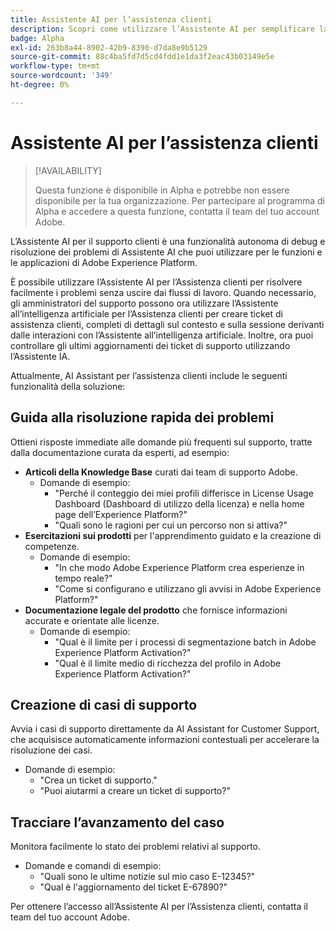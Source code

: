 ```yaml
---
title: Assistente AI per l’assistenza clienti
description: Scopri come utilizzare l’Assistente AI per semplificare la risoluzione dei problemi e il processo di archiviazione dei ticket di assistenza clienti.
badge: Alpha
exl-id: 263b8a44-8902-42b9-8390-d7da8e9b5129
source-git-commit: 88c4ba5fd7d5cd4fdd1e1da3f2eac43b03149e5e
workflow-type: tm+mt
source-wordcount: '349'
ht-degree: 0%

---
```


# Assistente AI per l’assistenza clienti

>[!AVAILABILITY]
>
>Questa funzione è disponibile in Alpha e potrebbe non essere disponibile per la tua organizzazione. Per partecipare al programma di Alpha e accedere a questa funzione, contatta il team del tuo account Adobe.

L’Assistente AI per il supporto clienti è una funzionalità autonoma di debug e risoluzione dei problemi di Assistente AI che puoi utilizzare per le funzioni e le applicazioni di Adobe Experience Platform.

È possibile utilizzare l’Assistente AI per l’Assistenza clienti per risolvere facilmente i problemi senza uscire dai flussi di lavoro. Quando necessario, gli amministratori del supporto possono ora utilizzare l’Assistente all’intelligenza artificiale per l’Assistenza clienti per creare ticket di assistenza clienti, completi di dettagli sul contesto e sulla sessione derivanti dalle interazioni con l’Assistente all’intelligenza artificiale. Inoltre, ora puoi controllare gli ultimi aggiornamenti dei ticket di supporto utilizzando l’Assistente IA.

Attualmente, AI Assistant per l’assistenza clienti include le seguenti funzionalità della soluzione:

## Guida alla risoluzione rapida dei problemi

Ottieni risposte immediate alle domande più frequenti sul supporto, tratte dalla documentazione curata da esperti, ad esempio:

* **Articoli della Knowledge Base** curati dai team di supporto Adobe.
   * Domande di esempio:
      * &quot;Perché il conteggio dei miei profili differisce in License Usage Dashboard (Dashboard di utilizzo della licenza) e nella home page dell’Experience Platform?&quot;
      * &quot;Quali sono le ragioni per cui un percorso non si attiva?&quot;
* **Esercitazioni sui prodotti** per l&#39;apprendimento guidato e la creazione di competenze.
   * Domande di esempio:
      * &quot;In che modo Adobe Experience Platform crea esperienze in tempo reale?&quot;
      * &quot;Come si configurano e utilizzano gli avvisi in Adobe Experience Platform?&quot;
* **Documentazione legale del prodotto** che fornisce informazioni accurate e orientate alle licenze.
   * Domande di esempio:
      * &quot;Qual è il limite per i processi di segmentazione batch in Adobe Experience Platform Activation?&quot;
      * &quot;Qual è il limite medio di ricchezza del profilo in Adobe Experience Platform Activation?&quot;

## Creazione di casi di supporto

Avvia i casi di supporto direttamente da AI Assistant for Customer Support, che acquisisce automaticamente informazioni contestuali per accelerare la risoluzione dei casi.

* Domande di esempio:
   * &quot;Crea un ticket di supporto.&quot;
   * &quot;Puoi aiutarmi a creare un ticket di supporto?&quot;

## Tracciare l’avanzamento del caso

Monitora facilmente lo stato dei problemi relativi al supporto.

* Domande e comandi di esempio:
   * &quot;Quali sono le ultime notizie sul mio caso E-12345?&quot;
   * &quot;Qual è l&#39;aggiornamento del ticket E-67890?&quot;

Per ottenere l’accesso all’Assistente AI per l’Assistenza clienti, contatta il team del tuo account Adobe.
